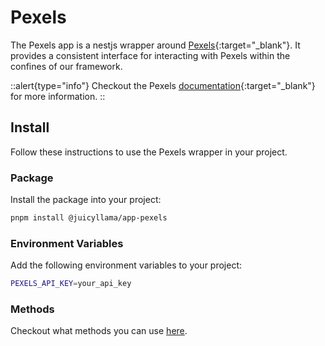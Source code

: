 # Pexels

The Pexels app is a nestjs wrapper around [Pexels](https://www.pexels.com){:target="_blank"}. It provides a consistent interface for interacting with Pexels within the confines of our framework.

::alert{type="info"}
Checkout the Pexels [documentation](https://www.pexels.com/api/documentation/#introduction){:target="_blank"} for more information.
::

## Install

Follow these instructions to use the Pexels wrapper in your project.

### Package

Install the package into your project:

```bash
pnpm install @juicyllama/app-pexels
```

### Environment Variables

Add the following environment variables to your project:

```bash
PEXELS_API_KEY=your_api_key
```

### Methods

Checkout what methods you can use [here](/framework/apps/pexels/methods/readme).
